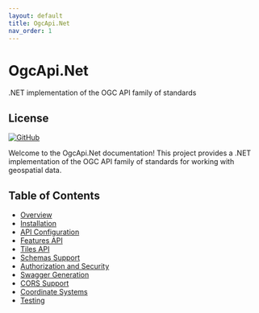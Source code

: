 ```yaml
---
layout: default
title: OgcApi.Net
nav_order: 1
---
```


# OgcApi.Net

.NET implementation of the OGC API family of standards

## License
[![GitHub](https://img.shields.io/github/license/sam-is/OgcApi.Net )](https://github.com/sam-is/OgcApi.Net/blob/main/LICENSE)

Welcome to the OgcApi.Net documentation! This project provides a .NET implementation of the OGC API family of standards for working with geospatial data.

## Table of Contents
- [Overview](overview.md)
- [Installation](installation.md)
- [API Configuration](configuration.md)
- [Features API](features-api.md)
- [Tiles API](tiles-api.md)
- [Schemas Support](schemas.md)
- [Authorization and Security](security.md)
- [Swagger Generation](swagger-generation.md)
- [CORS Support](cors-support.md)
- [Coordinate Systems](coordinate-systems.md)
- [Testing](testing.md)